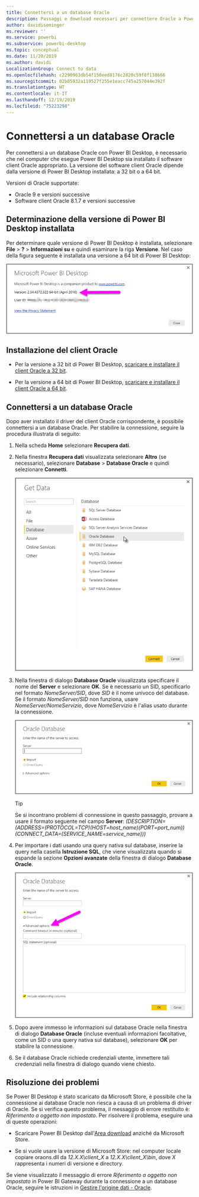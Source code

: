 ```yaml
---
title: Connettersi a un database Oracle
description: Passaggi e download necessari per connettere Oracle a Power BI Desktop
author: davidiseminger
ms.reviewer: ''
ms.service: powerbi
ms.subservice: powerbi-desktop
ms.topic: conceptual
ms.date: 11/20/2019
ms.author: davidi
LocalizationGroup: Connect to data
ms.openlocfilehash: c2290963db54f150eed8176c2820c59f8f138666
ms.sourcegitcommit: 02b05932a119527f255e1eacc745a257044e392f
ms.translationtype: HT
ms.contentlocale: it-IT
ms.lasthandoff: 12/19/2019
ms.locfileid: "75223298"
---
```

# <a name="connect-to-an-oracle-database"></a>Connettersi a un database Oracle
Per connettersi a un database Oracle con Power BI Desktop, è necessario che nel computer che esegue Power BI Desktop sia installato il software client Oracle appropriato. La versione del software client Oracle dipende dalla versione di Power BI Desktop installata: a 32 bit o a 64 bit.

Versioni di Oracle supportate: 
- Oracle 9 e versioni successive
- Software client Oracle 8.1.7 e versioni successive

## <a name="determining-which-version-of-power-bi-desktop-is-installed"></a>Determinazione della versione di Power BI Desktop installata
Per determinare quale versione di Power BI Desktop è installata, selezionare **File** >  **?**  > **Informazioni su** e quindi esaminare la riga **Versione**. Nel caso della figura seguente è installata una versione a 64 bit di Power BI Desktop:

![Versione di Power BI Desktop](media/desktop-connect-oracle-database/connect-oracle-database_1.png)

## <a name="installing-the-oracle-client"></a>Installazione del client Oracle
- Per la versione a 32 bit di Power BI Desktop, [scaricare e installare il client Oracle a 32 bit](https://www.oracle.com/technetwork/topics/dotnet/utilsoft-086879.html).

- Per la versione a 64 bit di Power BI Desktop, [scaricare e installare il client Oracle a 64 bit](https://www.oracle.com/technetwork/database/windows/downloads/index-090165.html).

## <a name="connect-to-an-oracle-database"></a>Connettersi a un database Oracle
Dopo aver installato il driver del client Oracle corrispondente, è possibile connettersi a un database Oracle. Per stabilire la connessione, seguire la procedura illustrata di seguito:

1. Nella scheda **Home** selezionare **Recupera dati**. 

2. Nella finestra **Recupera dati** visualizzata selezionare **Altro** (se necessario), selezionare **Database** > **Database Oracle** e quindi selezionare **Connetti**.
   
   ![Connessione al database Oracle](media/desktop-connect-oracle-database/connect-oracle-database_2.png)
2. Nella finestra di dialogo **Database Oracle** visualizzata specificare il nome del **Server** e selezionare **OK**. Se è necessario un SID, specificarlo nel formato *NomeServer/SID*, dove *SID* è il nome univoco del database. Se il formato *NomeServer/SID* non funziona, usare *NomeServer/NomeServizio*, dove *NomeServizio* è l'alias usato durante la connessione.


   ![Immettere il nome del server Oracle](media/desktop-connect-oracle-database/connect-oracle-database_3.png)

   > [!TIP]
   > Se si incontrano problemi di connessione in questo passaggio, provare a usare il formato seguente nel campo **Server**: *(DESCRIPTION=(ADDRESS=(PROTOCOL=TCP)(HOST=host_name)(PORT=port_num))(CONNECT_DATA=(SERVICE_NAME=service_name)))*
   
3. Per importare i dati usando una query nativa sul database, inserire la query nella casella **Istruzione SQL**, che viene visualizzata quando si espande la sezione **Opzioni avanzate** della finestra di dialogo **Database Oracle**.
   
   ![Espandere Opzioni avanzate](media/desktop-connect-oracle-database/connect-oracle-database_4.png)
4. Dopo avere immesso le informazioni sul database Oracle nella finestra di dialogo **Database Oracle** (incluse eventuali informazioni facoltative, come un SID o una query nativa sul database), selezionare **OK** per stabilire la connessione.
5. Se il database Oracle richiede credenziali utente, immettere tali credenziali nella finestra di dialogo quando viene chiesto.


## <a name="troubleshooting"></a>Risoluzione dei problemi

Se Power BI Desktop è stato scaricato da Microsoft Store, è possibile che la connessione ai database Oracle non riesca a causa di un problema di driver di Oracle. Se si verifica questo problema, il messaggio di errore restituito è: *Riferimento a oggetto non impostato*. Per risolvere il problema, eseguire una di queste operazioni:

* Scaricare Power BI Desktop dall'[Area download](https://www.microsoft.com/download/details.aspx?id=58494) anziché da Microsoft Store.

* Se si vuole usare la versione di Microsoft Store: nel computer locale copiare oraons.dll da _12.X.X\client_X_ a _12.X.X\client_X\bin_, dove _X_ rappresenta i numeri di versione e directory.

Se viene visualizzato il messaggio di errore *Riferimento a oggetto non impostato* in Power BI Gateway durante la connessione a un database Oracle, seguire le istruzioni in [Gestire l'origine dati - Oracle](service-gateway-onprem-manage-oracle.md).
